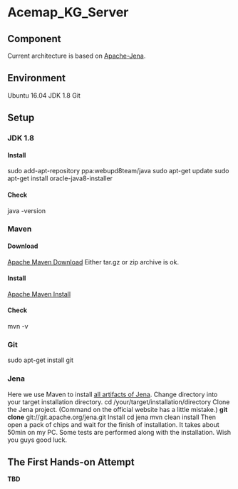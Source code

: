 # Acemap_KG_Server

## Component
Current architecture is based on [Apache-Jena](http://jena.apache.org/).

## Environment
Ubuntu 16.04
JDK 1.8
Git

## Setup
### JDK 1.8
#### Install
  sudo add-apt-repository ppa:webupd8team/java
  sudo apt-get update
  sudo apt-get install oracle-java8-installer

#### Check
  java -version

### Maven
#### Download
[Apache Maven Download](http://maven.apache.org/download.cgi) Either tar.gz or zip archive is ok.
#### Install
[Apache Maven Install](http://maven.apache.org/install.html)
#### Check
  mvn -v

### Git
  sudo apt-get install git

### Jena
Here we use Maven to install [all artifacts of Jena](http://jena.apache.org/download/maven.html).
Change directory into your target installation directory.
  cd /your/target/installation/directory
Clone the Jena project. (Command on the official website has a little mistake.)
  **git clone** git://git.apache.org/jena.git
Install
  cd jena
  mvn clean install
Then open a pack of chips and wait for the finish of installation. It takes about 50min on my PC. Some tests are performed along with the installation. Wish you guys good luck.

## The First Hands-on Attempt
**TBD**
